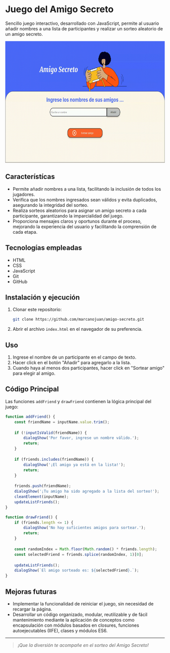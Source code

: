 # Juego del Amigo Secreto

Sencillo juego interactivo, desarrollado con JavaScript, permite al usuario añadir nombres a una lista de participantes y realizar un sorteo aleatorio de un amigo secreto.

<div align="center">
<img src="assets/screenshot.gif" alt="Juego del Amigo Secreto" width="683" height="384"></div>

## Característícas

- Permite añadir nombres a una lista, facilitando la inclusión de todos los jugadores.
- Verifica que los nombres ingresados sean válidos y evita duplicados, asegurando la integridad del sorteo.
- Realiza sorteos aleatorios para asignar un amigo secreto a cada participante, garantizando la imparcialidad del juego.
- Proporciona mensajes claros y oportunos durante el proceso, mejorando la experiencia del usuario y facilitando la comprensión de cada etapa.

## Tecnologías empleadas

- HTML
- CSS
- JavaScript
- Git
- GitHub

## Instalación y ejecución

1. Clonar este repositorio:
   
   ```bash
   git clone https://github.com/marcanojuan/amigo-secreto.git
   ```

2. Abrir el archivo `index.html` en el navegador de su preferencia.

## Uso

1. Ingrese el nombre de un participante en el campo de texto.
2. Hacer click en el botón "Añadir" para agregarlo a la lista.
3. Cuando haya al menos dos participantes, hacer click en "Sortear amigo" para elegir al amigo.

## Código Principal

Las funciones `addFriend` y `drawFriend` contienen la lógica principal del juego:

```javascript
function addFriend() {
    const friendName = inputName.value.trim();

    if (!inputIsValid(friendName)) {
        dialogShow('Por favor, ingrese un nombre válido.');
        return;
    }

    if (friends.includes(friendName)) {
        dialogShow('¡El amigo ya está en la lista!');
        return;
    }

    friends.push(friendName);
    dialogShow('¡Tu amigo ha sido agregado a la lista del sorteo!');
    cleanElement(inputName);
    updateListFriends();
}
```

```javascript
function drawFriend() {
    if (friends.length <= 1) {
        dialogShow('No hay suficientes amigos para sortear.');
        return;
    }

    const randomIndex = Math.floor(Math.random() * friends.length);
    const selectedFriend = friends.splice(randomIndex, 1)[0];
    
    updateListFriends();
    dialogShow(`El amigo sorteado es: ${selectedFriend}.`);
}
```

## Mejoras futuras

- Implementar la funcionalidad de reiniciar el juego, sin necesidad de recargar la página.
- Desarrollar un código organizado, modular, reutilizable y de fácil mantenimiento mediante la aplicación de conceptos como encapsulación con módulos basados en closures, funciones autoejecutables (IIFE), clases y módulos ES6.

---

> _¡Que la diversión te acompañe en el sorteo del Amigo Secreto!_
